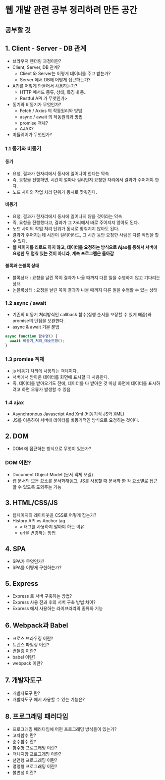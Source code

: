 # 웹 개발 관련 공부 정리하려 만든 공간

## 공부할 것

## 1. Client - Server - DB 관계

- 브라우저 렌더링 과정이란?
- Client, Server, DB 관계?
  - Client 와 Server는 어떻게 데이터를 주고 받는가?
  - Server 에서 DB에 어떻게 접근하는가?
- API를 어떻게 만들어서 사용하는가?
  - HTTP 메서드 종류, 상태, 특징ㅞ 등..
  - Restful API 가 무엇인가>
- 동기와 비동기가 무엇인가?
  - Fetch / Axios 의 작동원리와 방법
  - async / await 의 작동원리와 방법
  - promise 객체?
  - AJAX?
- 미들웨어가 무엇인가?

### 1.1 동기와 비동기

#### 동기

- 요청, 결과가 한자리에서 동시에 일어나야 한다는 약속
- 즉, 요청을 진행하면, 시간이 얼마나 걸리던지 요청한 자리에서 결과가 주어져야 한다.
- 노드 사이의 작업 처리 단위가 동시로 맞춰진다.

#### 비동기

- 요청, 결과가 한자리에서 동시에 일어나지 않을 것이라는 약속
- 즉, 요청을 진행했다고, 결과가 그 자리에서 바로 주어지지 않아도 된다.
- 노드 사이의 작업 처리 단위가 동시로 맞춰지지 않아도 된다.
- 결과가 주어지는데 시간이 걸리더라도, 그 시간 동안 요청한 사람은 다른 작업을 할 수 있다.
- **웹 페이지를 리로드 하지 않고, 데이터를 요청하는 방식으로 Ajax를 통해서 서버에 요청한 뒤 멈춰 있는 것이 아니라, 계속 프로그램은 돌아감**

#### 블록과 논블록 상태

- 블록상태 : 요청을 날린 쪽이 결과가 나올 때까지 다른 일을 수행하지 않고 기다리는 상태
- 논블록상태 : 요청을 날린 쪽이 결과가 나올 때까지 다른 일을 수행할 수 있는 상태

### 1.2 async / await

- 기존의 비동기 처리방식인 callback 함수(실행 순서를 보장할 수 있게 해줌)와 promise의 단점을 보완한다.
- async & await 기본 문법

```js
async function 함수명() {
  await 비동기_처리_메소드명();
}
```

### 1.3 promise 객체

- js 비동기 처리에 사용되는 객체이다.
- 서버에서 받아온 데이터를 화면에 표시할 때 사용한다.
- 즉, 데이터를 받아오기도 전에, 데이터를 다 받아온 것 마냥 화면에 데이터를 표시하려고 하면 오류가 발생할 수 있음

### 1.4 ajax

- Asynchronous Javascript And Xml (비동기식 JS와 XML)
- JS를 이용하여 서버에 데이터를 비동기적인 방식으로 요청하는 것이다.


## 2. DOM 

- DOM 에 접근하는 방식으로 무엇이 있는가?

### DOM 이란?

- Document Object Model (문서 객체 모델)
- 웹 문서의 모든 요소를 문서화해놓고, JS를 사용할 때 문서화 한 각 요소별로 접근할 수 있도록 도와주는 기능

## 3. HTML/CSS/JS 

- 웹페이지의 레이아웃을 CSS로 어떻게 잡는가?
- History API vs Anchor tag
  - a 태그를 사용하지 말아야 하는 이유
  - url을 변경하는 방법

## 4. SPA

- SPA가 무엇인가?
- SPA를 어떻게 구현하는가?

## 5. Express

- Express 로 서버 구축하는 방법?
- Express 사용 전과 후의 서버 구축 방법 차이?
- Express 에서 사용하는 라이브러리의 종류와 기능

## 6. Webpack과 Babel

- 크로스 브라우징 이란?
- 트랜스 파일링 이란?
- 번들링 이란?
- babel 이란?
- webpack 이란?

## 7. 개발자도구 

- 개발자도구 란?
- 개발자도구 에서 사용할 수 있는 기능은?

## 8. 프로그래밍 패러다임

- 프로그래밍 패러다임에 어떤 프로그래밍 방식들이 있는가?
- 고차함수 란?
- 순수함수 란?
- 함수형 프로그래밍 이란?
- 객체지향 프로그래밍 이란?
- 선언형 프로그래밍 이란?
- 명령형 프로그래밍 이란?
- 불변성 이란?